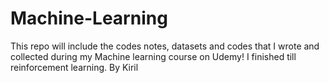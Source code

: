 # Machine-Learning
This repo will include the codes notes, datasets and codes that I wrote and collected during my Machine learning course on Udemy!
I finished till reinforcement learning.
By Kiril 